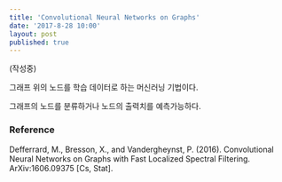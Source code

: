 ```yaml
---
title: 'Convolutional Neural Networks on Graphs'
date: '2017-8-28 10:00'
layout: post
published: true
---
```


(작성중)

그래프 위의 노드를 학습 데이터로 하는 머신러닝 기법이다.

그래프의 노드를 분류하거나 노드의 출력치를 예측가능하다.

### Reference

Defferrard, M., Bresson, X., and Vandergheynst, P. (2016). Convolutional Neural Networks on Graphs with Fast Localized Spectral Filtering. ArXiv:1606.09375 [Cs, Stat].
